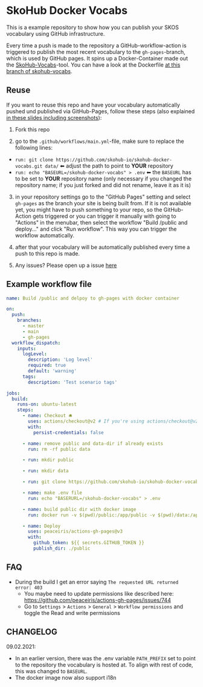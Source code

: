# SkoHub Docker Vocabs

This is a example repository to show how you can publish your SKOS vocabulary using GitHub infrastructure.

Every time a push is made to the repository a GitHub-workflow-action is triggered to publish the most recent vocabulary to the `gh-pages`-branch, which is used by GitHub pages.
It spins up a Docker-Container made out the [SkoHub-Vocabs](https://github.com/hbz/skohub-vocabs)-tool. You can have a look at the Dockerfile [at this branch of skohub-vocabs](https://github.com/skohub-io/skohub-vocabs/tree/docker-gh-pages).

## Reuse

If you want to reuse this repo and have your vocabulary automatically pushed und published via GitHub-Pages, follow these steps (also explained [in these slides including screenshots](https://pad.gwdg.de/p/2022-11-30-swib22-skos-workshop-slides#/51)):

1. Fork this repo

2. go to the `.github/workflows/main.yml`-file, make sure to replace the following lines:

- `run: git clone https://github.com/skohub-io/skohub-docker-vocabs.git data/` ⬅ adjust the path to point to **YOUR** repository
- `run: echo "BASEURL=/skohub-docker-vocabs" > .env` ⬅ the `BASEURL` has to be set to **YOUR** repository name (only necessary if you changed the repository name; if you just forked and did not rename, leave it as it is)

3. in your repository settings go to the "GitHub Pages" setting and select `gh-pages` as the branch your site is being built from. If it is not available yet, you might have to push something to your repo, so the GitHub-Action gets triggered or you can trigger it manually with going to "Actions" in the menubar, then select the workflow "Build /public and deploy..." and click "Run workflow". This way you can trigger the workflow automatically.

4. after that your vocabulary will be automatically published every time a push to this repo is made.

5. Any issues? Please open up a issue [here](https://github.com/skohub-io/skohub-docker-vocabs/issues)

## Example workflow file

```yaml
name: Build /public and delpoy to gh-pages with docker container

on:
  push:
    branches:
      - master
      - main
      - gh-pages
  workflow_dispatch:
    inputs:
      logLevel:
        description: 'Log level'
        required: true
        default: 'warning'
      tags:
        description: 'Test scenario tags'

jobs:
  build:
    runs-on: ubuntu-latest
    steps:
      - name: Checkout 🛎️
        uses: actions/checkout@v2 # If you're using actions/checkout@v2 you must set persist-credentials to false in most cases for the deployment to work correctly.
        with:
          persist-credentials: false

      - name: remove public and data-dir if already exists
        run: rm -rf public data

      - run: mkdir public

      - run: mkdir data

      - run: git clone https://github.com/skohub-io/skohub-docker-vocabs.git data/

      - name: make .env file
        run: echo "BASERURL=/skohub-docker-vocabs" > .env

      - name: build public dir with docker image
        run: docker run -v $(pwd)/public:/app/public -v $(pwd)/data:/app/data -v $(pwd)/.env:/app/.env skohub/skohub-vocabs-docker:latest

      - name: Deploy
        uses: peaceiris/actions-gh-pages@v3
        with:
          github_token: ${{ secrets.GITHUB_TOKEN }}
          publish_dir: ./public
```

## FAQ

- During the build I get an error saying `The requested URL returned error: 403`
  - You maybe need to update permissions like described here: https://github.com/peaceiris/actions-gh-pages/issues/744
  - Go to `Settings` > `Actions` > `General` > `Workflow permissions` and toggle the Read and write permissions

## CHANGELOG

09.02.2021:

- In an earlier version, there was the .env variable `PATH_PREFIX` set to point to the repository the vocabulary is hosted at. To align with rest of code, this was changed to `BASEURL`.
- The docker image now also support i18n
